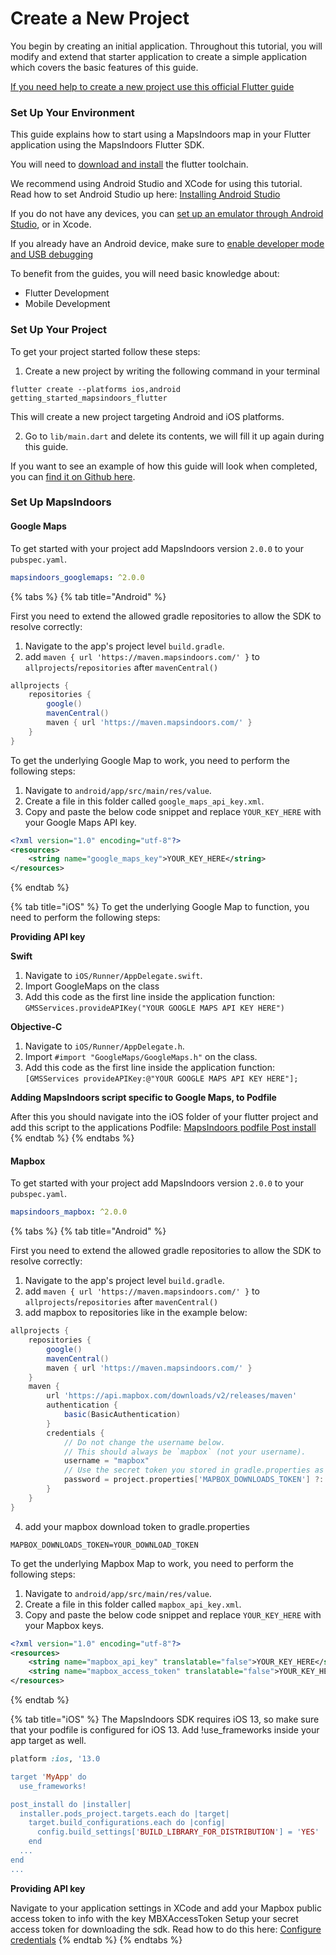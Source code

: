 # Create a New Project

You begin by creating an initial application. Throughout this tutorial, you will modify and extend that starter application to create a simple application which covers the basic features of this guide.

[If you need help to create a new project use this official Flutter guide](https://docs.flutter.dev/get-started/test-drive?tab=terminal)

### Set Up Your Environment[​](https://docs.mapsindoors.com/getting-started/flutter/new-project#set-up-your-environment) <a href="#set-up-your-environment" id="set-up-your-environment"></a>

This guide explains how to start using a MapsIndoors map in your Flutter application using the MapsIndoors Flutter SDK.

You will need to [download and install](https://docs.flutter.dev/get-started/install) the flutter toolchain.

We recommend using Android Studio and XCode for using this tutorial. Read how to set Android Studio up here: [Installing Android Studio](https://developer.android.com/studio/install)

If you do not have any devices, you can [set up an emulator through Android Studio](https://developer.android.com/studio/run/emulator), or in Xcode.

If you already have an Android device, make sure to [enable developer mode and USB debugging](https://developer.android.com/studio/debug/dev-options#enable)

To benefit from the guides, you will need basic knowledge about:

* Flutter Development
* Mobile Development

### Set Up Your Project[​](https://docs.mapsindoors.com/getting-started/flutter/new-project#set-up-your-project) <a href="#set-up-your-project" id="set-up-your-project"></a>

To get your project started follow these steps:

1. Create a new project by writing the following command in your terminal

`flutter create --platforms ios,android getting_started_mapsindoors_flutter`

This will create a new project targeting Android and iOS platforms.

2. Go to `lib/main.dart` and delete its contents, we will fill it up again during this guide.

If you want to see an example of how this guide will look when completed, you can [find it on Github here](https://github.com/MapsPeople/getting\_started\_flutter).

### Set Up MapsIndoors[​](https://docs.mapsindoors.com/getting-started/flutter/new-project#set-up-mapsindoors) <a href="#set-up-mapsindoors" id="set-up-mapsindoors"></a>

#### Google Maps[​](https://docs.mapsindoors.com/getting-started/flutter/new-project#google-maps) <a href="#google-maps" id="google-maps"></a>

To get started with your project add MapsIndoors version `2.0.0` to your `pubspec.yaml`.

```yaml
mapsindoors_googlemaps: ^2.0.0
```

{% tabs %}
{% tab title="Android" %}

First you need to extend the allowed gradle repositories to allow the SDK to resolve correctly:

1. Navigate to the app's project level `build.gradle`.
2. add `maven { url 'https://maven.mapsindoors.com/' }` to `allprojects`/`repositories` after `mavenCentral()`

```gradle
allprojects {
    repositories {
        google()
        mavenCentral()
        maven { url 'https://maven.mapsindoors.com/' }
    }
}
```

To get the underlying Google Map to work, you need to perform the following steps:

1. Navigate to `android/app/src/main/res/value`.
2. Create a file in this folder called `google_maps_api_key.xml`.
3. Copy and paste the below code snippet and replace `YOUR_KEY_HERE` with your Google Maps API key.

```xml
<?xml version="1.0" encoding="utf-8"?>
<resources>
    <string name="google_maps_key">YOUR_KEY_HERE</string>
</resources>
```

{% endtab %}

{% tab title="iOS" %}
To get the underlying Google Map to function, you need to perform the following steps:

**Providing API key**[**​**](https://docs.mapsindoors.com/getting-started/flutter/new-project#providing-api-key)

**Swift**[**​**](https://docs.mapsindoors.com/getting-started/flutter/new-project#swift)

1. Navigate to `iOS/Runner/AppDelegate.swift`.
2. Import GoogleMaps on the class
3. Add this code as the first line inside the application function: `GMSServices.provideAPIKey("YOUR GOOGLE MAPS API KEY HERE")`

**Objective-C**[**​**](https://docs.mapsindoors.com/getting-started/flutter/new-project#objective-c)

1. Navigate to `iOS/Runner/AppDelegate.h`.
2. Import `#import "GoogleMaps/GoogleMaps.h"` on the class.
3. Add this code as the first line inside the application function: `[GMSServices provideAPIKey:@"YOUR GOOGLE MAPS API KEY HERE"];`

**Adding MapsIndoors script specific to Google Maps, to Podfile**[**​**](https://docs.mapsindoors.com/getting-started/flutter/new-project#adding-mapsindoors-script-specific-to-google-maps-to-podfile)

After this you should navigate into the iOS folder of your flutter project and add this script to the applications Podfile: [MapsIndoors podfile Post install](https://github.com/MapsIndoors/MapsIndoorsIOS/wiki/Podfile-post\_install-v4)
{% endtab %}
{% endtabs %}

#### Mapbox[​](https://docs.mapsindoors.com/getting-started/flutter/new-project#mapbox) <a href="#mapbox" id="mapbox"></a>

To get started with your project add MapsIndoors version `2.0.0` to your `pubspec.yaml`.

```yaml
mapsindoors_mapbox: ^2.0.0
```

{% tabs %}
{% tab title="Android" %}

First you need to extend the allowed gradle repositories to allow the SDK to resolve correctly:

1. Navigate to the app's project level `build.gradle`.
2. add `maven { url 'https://maven.mapsindoors.com/' }` to `allprojects`/`repositories` after `mavenCentral()`
3. add mapbox to repositories like in the example below:

```gradle
allprojects {
    repositories {
        google()
        mavenCentral()
        maven { url 'https://maven.mapsindoors.com/' }
    }
    maven {
        url 'https://api.mapbox.com/downloads/v2/releases/maven'
        authentication {
            basic(BasicAuthentication)
        }
        credentials {
            // Do not change the username below.
            // This should always be `mapbox` (not your username).
            username = "mapbox"
            // Use the secret token you stored in gradle.properties as the password
            password = project.properties['MAPBOX_DOWNLOADS_TOKEN'] ?: ""
        }
    }
}
```

4. add your mapbox download token to gradle.properties

```.properties
MAPBOX_DOWNLOADS_TOKEN=YOUR_DOWNLOAD_TOKEN
```

To get the underlying Mapbox Map to work, you need to perform the following steps:

1. Navigate to `android/app/src/main/res/value`.
2. Create a file in this folder called `mapbox_api_key.xml`.
3. Copy and paste the below code snippet and replace `YOUR_KEY_HERE` with your Mapbox keys.

```xml
<?xml version="1.0" encoding="utf-8"?>
<resources>
    <string name="mapbox_api_key" translatable="false">YOUR_KEY_HERE</string>
    <string name="mapbox_access_token" translatable="false">YOUR_KEY_HERE</string>
</resources>
```

{% endtab %}

{% tab title="iOS" %}
The MapsIndoors SDK requires iOS 13, so make sure that your podfile is configured for iOS 13. Add !use\_frameworks inside your app target as well.

```ruby
platform :ios, '13.0

target 'MyApp' do
  use_frameworks!

post_install do |installer|
  installer.pods_project.targets.each do |target|
    target.build_configurations.each do |config|
      config.build_settings['BUILD_LIBRARY_FOR_DISTRIBUTION'] = 'YES'
    end
  ...
end
...
```

**Providing API key**[**​**](https://docs.mapsindoors.com/getting-started/flutter/new-project#providing-api-key-1)

Navigate to your application settings in XCode and add your Mapbox public access token to info with the key MBXAccessToken Setup your secret access token for downloading the sdk. Read how to do this here: [Configure credentials](https://docs.mapbox.com/ios/maps/guides/install/#configure-credentials)
{% endtab %}
{% endtabs %}
